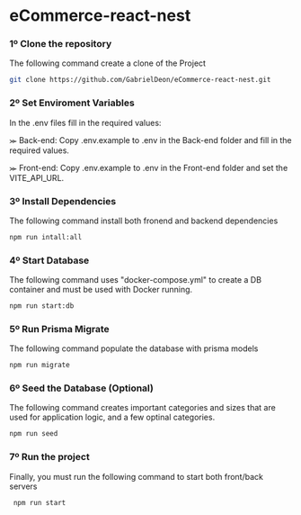 ﻿# eCommerce-react-nest

### 1º Clone the repository

The following command create a clone of the Project

```bash
git clone https://github.com/GabrielDeon/eCommerce-react-nest.git
```
### 2º Set Enviroment Variables

In the .env files fill in the required values:

⪼ Back-end: Copy .env.example to .env in the Back-end folder and fill in the required values.

⪼ Front-end: Copy .env.example to .env in the Front-end folder and set the VITE_API_URL.

### 3º Install Dependencies

The following command install both fronend and backend dependencies
```bash
npm run intall:all
```

### 4º Start Database

The following command uses "docker-compose.yml" to create a DB container
and must be used with Docker running.
```bash
npm run start:db
```

### 5º Run Prisma Migrate

The following command populate the database with prisma models
```bash
npm run migrate
```

### 6º Seed the Database (Optional)

The following command creates important categories and sizes that are
used for application logic, and a few optinal categories.
```bash
npm run seed
```

### 7º Run the project

Finally, you must run the following command to start both front/back servers
```bash
 npm run start
```



